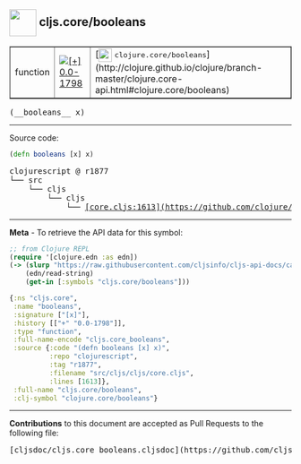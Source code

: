 ## <img width="48px" valign="middle" src="http://i.imgur.com/Hi20huC.png"> cljs.core/booleans

 <table border="1">
<tr>

<td>function</td>
<td><a href="https://github.com/cljsinfo/cljs-api-docs/tree/0.0-1798"><img valign="middle" alt="[+] 0.0-1798" src="https://img.shields.io/badge/+-0.0--1798-lightgrey.svg"></a> </td>
<td>
[<img height="24px" valign="middle" src="http://i.imgur.com/1GjPKvB.png"> <samp>clojure.core/booleans</samp>](http://clojure.github.io/clojure/branch-master/clojure.core-api.html#clojure.core/booleans)
</td>
</tr>
</table>

 <samp>
(__booleans__ x)<br>
</samp>

---





Source code:

```clj
(defn booleans [x] x)
```

 <pre>
clojurescript @ r1877
└── src
    └── cljs
        └── cljs
            └── <ins>[core.cljs:1613](https://github.com/clojure/clojurescript/blob/r1877/src/cljs/cljs/core.cljs#L1613)</ins>
</pre>


---

__Meta__ - To retrieve the API data for this symbol:

```clj
;; from Clojure REPL
(require '[clojure.edn :as edn])
(-> (slurp "https://raw.githubusercontent.com/cljsinfo/cljs-api-docs/catalog/cljs-api.edn")
    (edn/read-string)
    (get-in [:symbols "cljs.core/booleans"]))
```

```clj
{:ns "cljs.core",
 :name "booleans",
 :signature ["[x]"],
 :history [["+" "0.0-1798"]],
 :type "function",
 :full-name-encode "cljs.core_booleans",
 :source {:code "(defn booleans [x] x)",
          :repo "clojurescript",
          :tag "r1877",
          :filename "src/cljs/cljs/core.cljs",
          :lines [1613]},
 :full-name "cljs.core/booleans",
 :clj-symbol "clojure.core/booleans"}

```

---

__Contributions__ to this document are accepted as Pull Requests to the following file:

 <pre>
[cljsdoc/cljs.core_booleans.cljsdoc](https://github.com/cljsinfo/cljs-api-docs/blob/master/cljsdoc/cljs.core_booleans.cljsdoc)
</pre>

